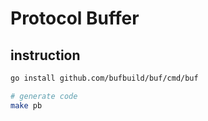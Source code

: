 # Protocol Buffer

## instruction

```bash
go install github.com/bufbuild/buf/cmd/buf

# generate code
make pb
```
